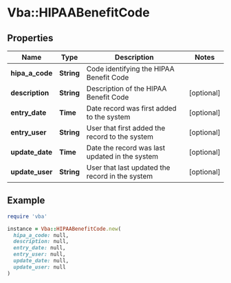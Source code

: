 # Vba::HIPAABenefitCode

## Properties

| Name | Type | Description | Notes |
| ---- | ---- | ----------- | ----- |
| **hipa_a_code** | **String** | Code identifying the HIPAA Benefit Code |  |
| **description** | **String** | Description of the HIPAA Benefit Code | [optional] |
| **entry_date** | **Time** | Date record was first added to the system | [optional] |
| **entry_user** | **String** | User that first added the record to the system | [optional] |
| **update_date** | **Time** | Date the record was last updated in the system | [optional] |
| **update_user** | **String** | User that last updated the record in the system | [optional] |

## Example

```ruby
require 'vba'

instance = Vba::HIPAABenefitCode.new(
  hipa_a_code: null,
  description: null,
  entry_date: null,
  entry_user: null,
  update_date: null,
  update_user: null
)
```

